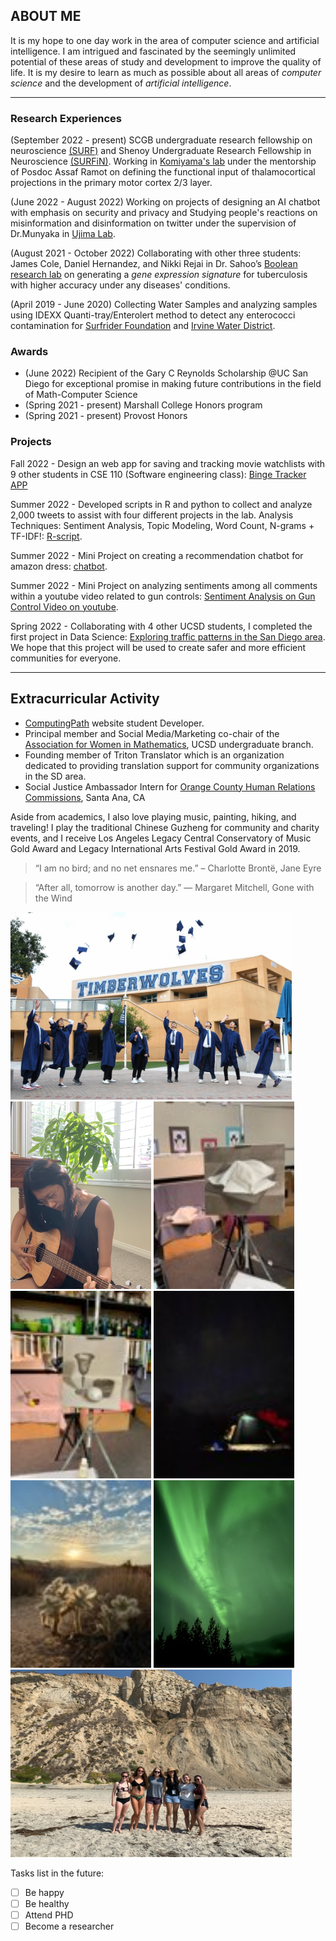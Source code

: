## ABOUT ME

It is my hope to one day work in the area of computer science and artificial intelligence. I am intrigued and fascinated by the seemingly unlimited potential of these areas of study and development to improve the quality of life. It is my desire to learn as much as possible about all areas of *computer science* and the development of *artificial intelligence*.

---

### Research Experiences
(September 2022 - present) 
SCGB undergraduate research fellowship on neuroscience [(SURF)](https://www.simonsfoundation.org/2022/05/23/watch-apply-for-the-scgb-undergraduate-research-fellowship/) and Shenoy Undergraduate Research Fellowship in Neuroscience [(SURFiN)](https://www.simonsfoundation.org/grant/shenoy-undergraduate-research-fellowship-neuroscience-surfin/). Working in [Komiyama's lab](https://komiyamalab.biosci.ucsd.edu/home/) under the mentorship of Posdoc Assaf Ramot on defining the functional input of thalamocortical projections in the primary motor cortex 2/3 layer. 

(June 2022 - August 2022)
Working on projects of designing an AI chatbot with emphasis on security and privacy and Studying people's reactions on misinformation and disinformation on twitter under the supervision of Dr.Munyaka in [Ujima Lab](https://www.ujimasp.com/). 

(August 2021 - October 2022)
Collaborating with other three students: James Cole, Daniel Hernandez, and Nikki Rejai in Dr. Sahoo’s [Boolean research lab](https://sites.google.com/view/debashis-sahoo) on generating a *gene expression signature* for tuberculosis with higher accuracy under any diseases' conditions. 

(April 2019 - June 2020)
Collecting Water Samples and analyzing samples using IDEXX Quanti-tray/Enterolert method to detect any enterococci contamination for [Surfrider Foundation](https://www.surfrider.org/) and [Irvine Water District](https://www.irwd.com/).
 
### Awards 
- (June 2022) Recipient of the Gary C Reynolds Scholarship @UC San Diego for exceptional promise in making future contributions in the field of Math-Computer Science 
- (Spring 2021 - present) Marshall College Honors program
- (Spring 2021 - present) Provost Honors 

### Projects

Fall 2022 - Design an web app for saving and tracking movie watchlists with 9 other students in CSE 110 (Software engineering class): [Binge Tracker APP](https://github.com/cse110-fa22-group9/Team9Repository)

Summer 2022 - Developed scripts in R and python to collect and analyze 2,000 tweets to assist with four different projects in the lab. Analysis Techniques: Sentiment Analysis, Topic Modeling, Word Count, N-grams + TF-IDF!: [R-script](https://github.com/Munyaka-Research-Group/su22_allprojects/tree/main/twitterFU). 

Summer 2022 - Mini Project on creating a recommendation chatbot for amazon dress: [chatbot](https://github.com/xiw013/amazon_dresses_recommendation-chatbot). 

Summer 2022 - Mini Project on analyzing sentiments among all comments within a youtube video related to gun controls: [Sentiment Analysis on Gun Control Video on youtube](https://github.com/xiw013/Youtube-comments-analysis). 

Spring 2022 - Collaborating with 4 other UCSD students, I completed the first project in Data Science: [Exploring traffic patterns in the San Diego area](https://github.com/xiw013/SD-Traffic-Collision.git). We hope that this project will be used to create safer and more efficient communities for everyone.

---

## Extracurricular Activity
- [ComputingPath](https://computingpaths.ucsd.edu/) website student Developer. 
- Principal member and Social Media/Marketing co-chair of the [Association for Women in Mathematics](https://awm-math.org/), UCSD undergraduate branch.
- Founding member of Triton Translator which is an organization dedicated to providing translation support for community organizations in the SD area.
- Social Justice Ambassador Intern for [Orange County Human Relations Commissions](https://www.ochumanrelations.org/), Santa Ana, CA

Aside from academics, I also love playing music, painting, hiking, and traveling! I play the traditional Chinese Guzheng for community and charity events, and I receive Los Angeles Legacy Central Conservatory of Music Gold Award and Legacy International Arts Festival	Gold Award in	2019.

> “I am no bird; and no net ensnares me.” – Charlotte Brontë, Jane Eyre

> “After all, tomorrow is another day.” — Margaret Mitchell, Gone with the Wind

<img src="graduation.JPG"  width="450" height="300">
<img src="guitar.JPG"  width="225" height="300">
<img src="painting1.jpg"  width="225" height="300">
<img src="painting2.jpg"  width="225" height="300">
<img src="camping1.jpg"  width="225" height="300">
<img src="camping2.jpg"  width="225" height="300">
<img src="aurora.jpg"  width="225" height="300">
<img src="beach.JPG"  width="450" height="300">

Tasks list in the future:
- [ ] Be happy
- [ ] Be healthy
- [ ] Attend PHD
- [ ] Become a researcher
